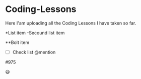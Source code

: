 # Coding-Lessons
Here I'am uploading all the Coding Lessons I have taken so far.

*List item
-Secound list item

**Bolt item

-[ ] Check list
@mention

#975

:smiley:

